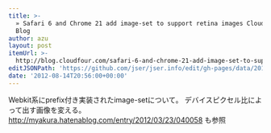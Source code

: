 ```yaml
---
title: >-
  » Safari 6 and Chrome 21 add image-set to support retina images Cloud Four
  Blog
author: azu
layout: post
itemUrl: >-
  http://blog.cloudfour.com/safari-6-and-chrome-21-add-image-set-to-support-retina-images/
editJSONPath: 'https://github.com/jser/jser.info/edit/gh-pages/data/2012/08/index.json'
date: '2012-08-14T20:56:00+00:00'
---
```

Webkit系にprefix付き実装されたimage-setについて。
デバイスピクセル比によって出す画像を変える。
http://myakura.hatenablog.com/entry/2012/03/23/040058 も参照
